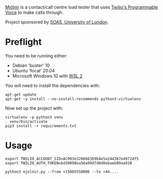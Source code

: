 [Mjölnir](https://en.wikipedia.org/wiki/Mj%C3%B6lnir) is a contact/call centre load tester that uses [Twilio's Programmable Voice](https://www.twilio.com/docs/voice) to make calls through.

Project sponsored by [SOAS, University of London](https://www.soas.ac.uk/).

# Preflight

You need to be running either:

 * Debian 'buster' 10
 * Ubuntu 'focal' 20.04
 * Microsoft Windows 10 with [WSL 2](https://docs.microsoft.com/en-us/windows/wsl/install-win10)

You will need to install the dependencies with:

    apt-get update
    apt-get -y install --no-install-recommends python3-virtualenv

Now set up the project with:

    virtualenv -p python3 venv
    . venv/bin/activate
    pip3 install -r requirements.txt

# Usage

    export TWILIO_ACCOUNT_SID=AC093e3266663b9b4e5a244367e49724f5
    export TWILIO_AUTH_TOKEN=bd38098ea50a99d7d0d0ebaeb89aa938
    
    python3 mjolnir.py --from +15005550006 --to +44....

